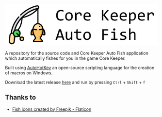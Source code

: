 [![Core Keeper Auto Fish](https://github.com/Candle5000/Core-Keeper-Auto-Fish/blob/main/img/banner.png)](https://github.com/Niten001/Core-Keeper-Auto-Fish/)

A repository for the source code and Core Keeper Auto Fish application which automatically fishes for you in the game Core Keeper.

Built using [AutoHotKey](https://www.autohotkey.com/) an open-source scripting language for the creation of macros on Windows.

Download the latest release [here](https://github.com/Candle5000/Core-Keeper-Auto-Fish/releases/download/0.0.5/CoreKeeperAutoFish_0-0-5.exe) and run by pressing `Ctrl` + `Shift` + `f`

## Thanks to
* [Fish icons created by Freepik - Flaticon](https://www.flaticon.com/free-icons/fish)
